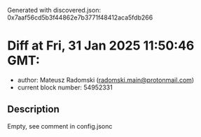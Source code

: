Generated with discovered.json: 0x7aaf56cd5b3f44862e7b3771f48412aca5fdb266

# Diff at Fri, 31 Jan 2025 11:50:46 GMT:

- author: Mateusz Radomski (<radomski.main@protonmail.com>)
- current block number: 54952331

## Description

Empty, see comment in config.jsonc

